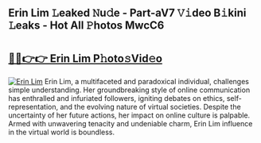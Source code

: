 ## Erin Lim 𝙻eaked 𝙽u𝚍e - Part-aV7 𝚅𝚒deo B𝚒kini 𝙻eaks - Hot All 𝙿hotos MwcC6

# <h2><a href="http://ld2zmof.urlbe.top/?page=Erin+Lim">🔗🔗👉👉 Erin Lim P𝚑oto𝚜Vid𝚎o</a></h2>

[![Erin Lim](https://i.imgur.com/eBuTRDB.gif)](http://ld2zmof.urlbe.top/?page=Erin+Lim)
Erin Lim, a multifaceted and paradoxical individual, challenges simple understanding. Her groundbreaking style of online communication has enthralled and infuriated followers, igniting debates on ethics, self-representation, and the evolving nature of virtual societies. Despite the uncertainty of her future actions, her impact on online culture is palpable. Armed with unwavering tenacity and undeniable charm, Erin Lim influence in the virtual world is boundless.
